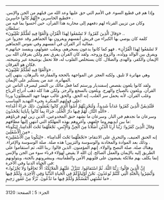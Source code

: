 ------------------------------------------------------------------------

وإذا هم في قطيع السوء. في الأمم التي حق عليها وعد الله من قبلهم من الجن
والإنس. قطيع الخاسرين «إِنَّهُمْ كانُوا خاسِرِينَ» .  
وكان من تزيين القرناء لهم دفعهم إلى محاربة هذا القرآن، حين أحسوا بما فيه
من سلطان:  
«وَقالَ الَّذِينَ كَفَرُوا: لا تَسْمَعُوا لِهذَا الْقُرْآنِ وَالْغَوْا فِيهِ لَعَلَّكُمْ تَغْلِبُونَ» ..  
كلمة كان يوصي بها الكبراء من قريش أنفسهم ويغرون بها الجماهير وقد عجزوا
عن مغالبة أثر القرآن في أنفسهم وفي نفوس الجماهير.  
«لا تَسْمَعُوا لِهذَا الْقُرْآنِ» . فهو كما كانوا يدعون يسحرهم، ويغلب عقولهم،
ويفسد حياتهم. ويفرق بين الوالد وولده، والزوج وزوجه. ولقد كان القرآن يفرق
نعم ولكن بفرقان الله بين الإيمان والكفر، والهدى والضلال. كان يستخلص
القلوب له، فلا تحفل بوشيجة غير وشيجته. فكان هو الفرقان.  
«وَالْغَوْا فِيهِ لَعَلَّكُمْ تَغْلِبُونَ» .  
وهي مهاترة لا تليق. ولكنه العجز عن المواجهة بالحجة والمقارعة بالبرهان،
ينتهي إلى المهاترة، عند من يستكبر على الإيمان.  
ولقد كانوا يلغون بقصص إسفنديار ورستم كما فعل مالك بن النضر ليصرف الناس
عن القرآن. ويلغون بالصياح والهرج. ويلغون بالسجع والرجز. ولكن هذا كله ذهب
أدراج الرياح وغلب القرآن، لأنه يحمل سر الغلب، إنه الحق. والحق غالب مهما
جهد المبطلون! وردا على قولتهم المنكرة يجيء التهديد المناسب:  
«فَلَنُذِيقَنَّ الَّذِينَ كَفَرُوا عَذاباً شَدِيداً، وَلَنَجْزِيَنَّهُمْ أَسْوَأَ الَّذِي كانُوا يَعْمَلُونَ. ذلِكَ
جَزاءُ أَعْداءِ اللَّهِ النَّارُ، لَهُمْ فِيها دارُ الْخُلْدِ، جَزاءً بِما كانُوا بِآياتِنا
يَجْحَدُونَ» .  
وسرعان ما نجدهم في النار. وسرعان ما نشهد حنق المخدوعين، الذين زين لهم
قرناؤهم ما بين أيديهم وما خلفهم، وأغروهم بهذه المهلكة التي انتهى إليها
مطافهم:  
«وَقالَ الَّذِينَ كَفَرُوا: رَبَّنا أَرِنَا الَّذَيْنِ أَضَلَّانا مِنَ الْجِنِّ وَالْإِنْسِ، نَجْعَلْهُما تَحْتَ
أَقْدامِنا، لِيَكُونا مِنَ الْأَسْفَلِينَ» .  
إنه الحنق العنيف، والتحرق على الانتقام: «نَجْعَلْهُما تَحْتَ أَقْدامِنا» . «لِيَكُونا
مِنَ الْأَسْفَلِينَ» . وذلك بعد الموادة والمخادنة والوسوسة والتزيين! هذه صلة.
صلة الوسوسة والإغراء. وهناك صلة. صلة النصح والولاء. إنهم المؤمنون. الذين
قالوا: ربنا الله، ثم استقاموا على الطريق إليه بالإيمان والعمل الصالح. إن
الله لا يقيض لهؤلاء قرناء سوء من الجن والإنس إنما يكلف بهم ملائكة يفيضون
على قلوبهم الأمن والطمأنينة، ويبشرونهم بالجنة، ويتولونهم في الحياة
الدنيا وفي الآخرة:  
«إِنَّ الَّذِينَ قالُوا: رَبُّنَا اللَّهُ. ثُمَّ اسْتَقامُوا. تَتَنَزَّلُ عَلَيْهِمُ الْمَلائِكَةُ: أَلَّا
تَخافُوا وَلا تَحْزَنُوا، وَأَبْشِرُوا بِالْجَنَّةِ الَّتِي كُنْتُمْ تُوعَدُونَ. نَحْنُ أَوْلِياؤُكُمْ فِي
الْحَياةِ الدُّنْيا وَفِي الْآخِرَةِ. وَلَكُمْ فِيها ما تَشْتَهِي أَنْفُسُكُمْ وَلَكُمْ فِيها ما تَدَّعُونَ.
نُزُلًا مِنْ غَفُورٍ رَحِيمٍ» .

------------------------------------------------------------------------

الجزء: 5 ¦ الصفحة: 3120
